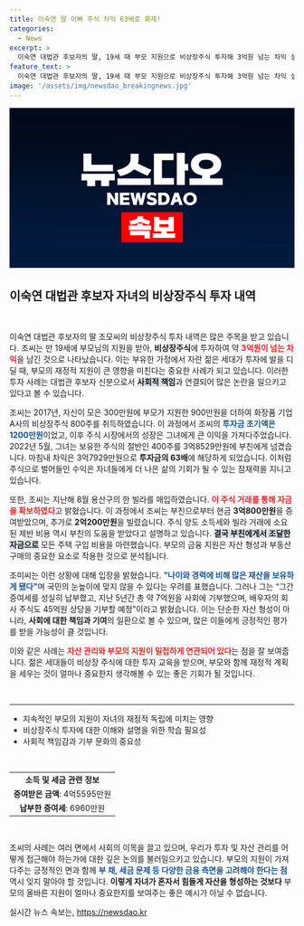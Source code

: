 ```yaml
---
title: 이숙연 딸 아빠 주식 차익 63배로 화제!
categories:
  - News
excerpt: >
  이숙연 대법관 후보자의 딸, 19세 때 부모 지원으로 비상장주식 투자해 3억원 넘는 차익 실현! 기부와 세금 납부에도 언급하며 논란 속 재산 형성 배경 공개. 호기심을 자극하는 이 사연의 전말은?
feature_text: >
  이숙연 대법관 후보자의 딸, 19세 때 부모 지원으로 비상장주식 투자해 3억원 넘는 차익 실현! 기부와 세금 납부에도 언급하며 논란 속 재산 형성 배경 공개. 호기심을 자극하는 이 사연의 전말은?
image: '/assets/img/newsdao_breakingnews.jpg'
---
```


<p><img src="/assets/img/newsdao_breakingnews.jpg" alt="flaretime 속보" /></p>

<h2 data-ke-size="size26">이숙연 대법관 후보자 자녀의 비상장주식 투자 내역</h2>

<p data-ke-size="size16">&nbsp;</p>

<p>이숙연 대법관 후보자의 딸 조모씨의 비상장주식 투자 내역은 많은 주목을 받고 있습니다. 조씨는 만 19세에 부모님의 지원을 받아, <b>비상장주식</b>에 투자하여 약 <b><span style="color: #ee2323;">3억원이 넘는 차익</span></b>을 남긴 것으로 나타났습니다. 이는 부유한 가정에서 자란 젊은 세대가 투자에 발을 디딜 때, 부모의 재정적 지원이 큰 영향을 미친다는 중요한 사례가 되고 있습니다. 이러한 투자 사례는 대법관 후보자 신분으로서 <b><span style="background-color: #21538527;">사회적 책임</span></b>과 연결되어 많은 논란을 일으키고 있다고 볼 수 있습니다.</p>

<p>조씨는 2017년, 자신이 모은 300만원에 부모가 지원한 900만원을 더하여 화장품 기업 A사의 비상장주식 800주를 취득하였습니다. 이 과정에서 조씨의 <b><span style="color: #1a5490;">투자금 초기액은 1200만원</span></b>이었고, 이후 주식 시장에서의 성장은 그녀에게 큰 이익을 가져다주었습니다. 2022년 5월, 그녀는 보유한 주식의 절반인 400주를 3억8529만원에 부친에게 넘겼습니다. 마침내 차익은 3억7929만원으로 <b>투자금의 63배</b>에 해당하게 되었습니다. 이처럼 주식으로 벌어들인 수익은 자녀들에게 더 나은 삶의 기회가 될 수 있는 잠재력을 지니고 있습니다.</p>

<p>또한, 조씨는 지난해 8월 용산구의 한 빌라를 매입하였습니다. <b><span style="color: #ee2323;">이 주식 거래를 통해 자금을 확보하였다</span></b>고 밝혔습니다. 이 과정에서 조씨는 부친으로부터 현금 <b>3억800만원</b>을 증여받았으며, 추가로 <b>2억200만원</b>을 빌렸습니다. 주식 양도 소득세와 빌라 거래에 소요된 제반 비용 역시 부친의 도움을 받았다고 설명하고 있습니다. <b><span style="background-color: #21538527;">결국 부친에게서 조달한 자금으로</span></b> 모든 주택 구입 비용을 마련했습니다. 부모의 금융 지원은 자산 형성과 부동산 구매의 중요한 요소로 작용한 것으로 분석됩니다.</p>

<p>조미씨는 이런 상황에 대해 입장을 밝혔습니다. <b><span style="color: #1a5490;">"나이와 경력에 비해 많은 재산을 보유하게 됐다"</span></b>며 국민의 눈높이에 맞지 않을 수 있다는 우려를 표했습니다. 그러나 그는 “그간 증여세를 성실히 납부했고, 지난 5년간 총 약 7억원을 사회에 기부했으며, 배우자의 회사 주식도 45억원 상당을 기부할 예정”이라고 밝혔습니다. 이는 단순한 자산 형성이 아니라, <b>사회에 대한 책임과 기여</b>의 일환으로 볼 수 있으며, 많은 이들에게 긍정적인 평가를 받을 가능성이 클 것입니다. </p>

<p>이와 같은 사례는 <b><span style="color: #ee2323;">자산 관리와 부모의 지원이 밀접하게 연관되어 있다</span></b>는 점을 잘 보여줍니다. 젊은 세대들이 비상장 주식에 대한 투자 교육을 받으며, 부모와 함께 재정적 계획을 세우는 것이 얼마나 중요한지 생각해볼 수 있는 좋은 기회가 될 것입니다. </p>

<p data-ke-size="size16">&nbsp;</p>

<hr>

<ul>
    <li>지속적인 부모의 지원이 자녀의 재정적 독립에 미치는 영향</li>
    <li>비상장주식 투자에 대한 이해와 설명을 위한 학습 필요성</li>
    <li>사회적 책임감과 기부 문화의 중요성</li>
</ul>

<p data-ke-size="size16">&nbsp;</p>

<table style="border-collapse: collapse; width: 100%;">
    <tbody>
        <tr>
            <td style="text-align: center; height: 17px;"><b>소득 및 세금 관련 정보</b></td>
        </tr>
        <tr>
            <td style="text-align: center; height: 17px;"><b>증여받은 금액</b>: 4억5595만원</td>
        </tr>
        <tr>
            <td style="text-align: center; height: 17px;"><b>납부한 증여세</b>: 6960만원</td>
        </tr>
    </tbody>
</table>

<p data-ke-size="size16">&nbsp;</p>

<p>조씨의 사례는 여러 면에서 사회의 이목을 끌고 있으며, 우리가 투자 및 자산 관리를 어떻게 접근해야 하는가에 대한 깊은 논의를 불러일으키고 있습니다. 부모의 지원이 가져다주는 긍정적인 면과 함께 <b><span style="color: #1a5490;">부 채, 세금 문제 등 다양한 금융 측면을 고려해야 한다는 점</span></b> 역시 잊지 말아야 할 것입니다. <b>이렇게 자녀가 혼자서 힘들게 자산을 형성하는 것보다</b> 부모의 올바른 지원이 얼마나 중요한지를 보여주는 좋은 예시가 아닐 수 없습니다.</p>
실시간 뉴스 속보는, <a href="https://newsdao.kr" rel="dofollow">https://newsdao.kr</a>


